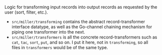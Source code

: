 Logic for transforming input records into output records as requested by the user (sort, filter, etc.).

* `src/miller/transforming` contains the abstract record-transformer interface datatype, as well as the Go-channel chaining mechanism for piping one transformer into the next.
* `src/miller/transformers` is all the concrete record-transformers such as `cat`, `tac`, `sort`, `put`, and so on. I put it here, not in `transforming`, so all files in `transformers` would be of the same type.

